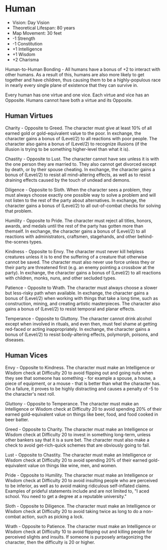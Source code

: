 # Human

- Vision: Day Vision
- Theoretical Lifespan: 80 years
- Map Movement: 30 feet
- -1 Strength
- -1 Constitution
- +1 Intelligence
- +1 Wisdom
- +2 Charisma

Human-to-Human Bonding - All humans have a bonus of +2 to interact with other humans. As a result of this, humans are also more likely to get together and have children, thus causing them to be a highly-populous race in nearly every single plane of existence that they can survive in.

Every human has one virtue and one vice. Each virtue and vice has an Opposite. Humans cannot have both a virtue and its Opposite.

## Human Virtues

Charity - Opposite to Greed. The character must give at least 10% of all earned gold or gold-equivalent value to the poor. In exchange, the character gains a bonus of (Level/2) to all reactions with poor people. The character also gains a bonus of (Level/2) to recognize illusions (if the illusion is trying to be something higher-level than what it is).

Chastity - Opposite to Lust. The character cannot have sex unless it is with the one person they are married to. They also cannot get divorced except by death, or by their spouse cheating. In exchange, the character gains a bonus of (Level/2) to resist all mind-altering effects, as well as to resist draining effects caused by the touch of undead and demons.

Diligence - Opposite to Sloth. When the character sees a problem, they must always choose exactly one possible way to solve a problem and will not listen to the rest of the party about alternatives. In exchange, the character gains a bonus of (Level/2) to all out-of-combat checks for solving that problem.

Humility - Opposite to Pride. The character must reject all titles, honors, awards, and medals until the rest of the party has gotten more than themself. In exchange, the character gains a bonus of (Level/2) to all reactions with administrators, craftsmen, stagehands, and other behind-the-scenes types.

Kindness - Opposite to Envy. The character must never kill helpless creatures unless it is to end the suffering of a creature that otherwise cannot be saved. The character must also never use force unless they or their party are threatened first (e.g. an enemy pointing a crossbow at the party). In exchange, the character gains a bonus of (Level/2) to all reactions with children, monks, nuns, and other secluded types.

Patience - Opposite to Wrath. The character must always choose a slower but less-risky path when available. In exchange, the character gains a bonus of (Level/2) when working with things that take a long time, such as construction, mining, and creating artistic masterpieces. The character also gains a bonus of (Level/2) to resist temporal and planar effects.

Temperance - Opposite to Gluttony. The character cannot drink alcohol except when involved in rituals, and even then, must feel shame at getting red-faced or acting inappropriately. In exchange, the character gains a bonus of (Level/2) to resist body-altering effects, polymorph, poisons, and diseases.

## Human Vices

Envy - Opposite to Kindness. The character must make an Intelligence or Wisdom check at Difficulty 20 to avoid flipping out and going nuts when they see that someone has something - for example a spouse, a house, a piece of equipment, or a mouse - that is better than what the character has. On a failure, it proves to be highly distracting and causes a penalty of -5 to the character's next roll.

Gluttony - Opposite to Temperance. The character must make an Intelligence or Wisdom check at Difficulty 20 to avoid spending 20% of their earned gold-equivalent value on things like beer, food, and food cooked in beer batter.

Greed - Opposite to Charity. The character must make an Intelligence or Wisdom check at Difficulty 20 to invest in something long-term, unless other bankers say that it is a sure bet. The character must also make a check to avoid get-rich-quick schemes that are obviously going to fail.

Lust - Opposite to Chastity. The character must make an Intelligence or Wisdom check at Difficulty 20 to avoid spending 20% of their earned gold-equivalent value on things like wine, men, and women.

Pride - Opposite to Humility. The character must make an Intelligence or Wisdom check at Difficulty 20 to avoid insulting people who are perceived to be inferior, as well as to avoid making ridiculous self-inflated claims. Examples of prideful statements include and are not limited to, "I aced school. You need to get a degree at a reputable university."

Sloth - Opposite to Diligence. The character must make an Intelligence or Wisdom check at Difficulty 20 to avoid taking twice as long to do a non-combat action, such as picking a lock.

Wrath - Opposite to Patience. The character must make an Intelligence or Wisdom check at Difficulty 10 to avoid flipping out and killing people for perceived slights and insults. If someone is purposely antagonizing the character, then the difficulty is 20 or higher.

